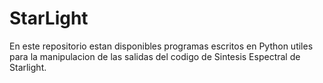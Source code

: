 # StarLight

En este repositorio estan disponibles programas escritos en Python utiles para la manipulacion de las salidas del codigo de Sintesis Espectral de Starlight.
